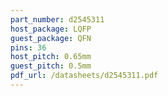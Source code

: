 ```yaml
---
part_number: d2545311
host_package: LQFP
guest_package: QFN
pins: 36
host_pitch: 0.65mm
guest_pitch: 0.5mm
pdf_url: /datasheets/d2545311.pdf
---
```

